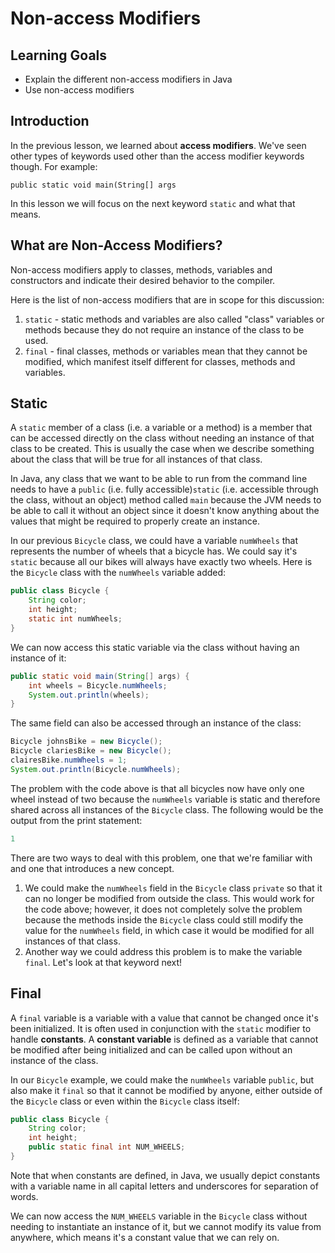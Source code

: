 # Non-access Modifiers

## Learning Goals

- Explain the different non-access modifiers in Java
- Use non-access modifiers

## Introduction

In the previous lesson, we learned about **access modifiers**. We've seen
other types of keywords used other than the access modifier keywords though.
For example:

`public static void main(String[] args`

In this lesson we will focus on the next keyword `static` and what that means.

## What are Non-Access Modifiers?

Non-access modifiers apply to classes, methods, variables and constructors and
indicate their desired behavior to the compiler.

Here is the list of non-access modifiers that are in scope for this discussion:

1. `static` - static methods and variables are also called "class" variables or
   methods because they do not require an instance of the class to be used.
2. `final` - final classes, methods or variables mean that they cannot be
   modified, which manifest itself different for classes, methods and variables.

## Static

A `static` member of a class (i.e. a variable or a method) is a member that can be
accessed directly on the class without needing an instance of that class to be created.
This is usually the case when we describe something about the class that will
be true for all instances of that class.

In Java, any class that we want to be able to run from the command line needs to have a
`public` (i.e. fully accessible)`static` (i.e. accessible through the class, without an object)
method called `main` because the JVM needs to be able to call it without an object since it
doesn't know anything about the values that might be required to properly create an instance.

In our previous `Bicycle` class, we could have a variable `numWheels` that represents the
number of wheels that a bicycle has. We could say it's `static` because all our bikes will
always have exactly two wheels. Here is the `Bicycle` class with the `numWheels`
variable added:

```java
public class Bicycle {
    String color; 
    int height;
    static int numWheels; 
} 
```

We can now access this static variable via the class without having an instance of it:

```java
public static void main(String[] args) {
    int wheels = Bicycle.numWheels;
    System.out.println(wheels);
}
```

The same field can also be accessed through an instance of the class:

```java
Bicycle johnsBike = new Bicycle();
Bicycle clariesBike = new Bicycle();
clairesBike.numWheels = 1;
System.out.println(Bicycle.numWheels);
```

The problem with the code above is that all bicycles now have only one wheel instead of
two because the `numWheels` variable is static and therefore shared across all instances
of the `Bicycle` class. The following would be the output from the print statement:

```java
1
```

There are two ways to deal with this problem, one that we're familiar with and
one that introduces a new concept.

1. We could make the `numWheels` field in the `Bicycle` class `private` so that it
   can no longer be modified from outside the class. This would work for the code above;
   however, it does not completely solve the problem because the methods inside the
   `Bicycle` class could still modify the value for the `numWheels` field, in which case
   it would be modified for all instances of that class.
2. Another way we could address this problem is to make the variable `final`. Let's
   look at that keyword next!

## Final

A `final` variable is a variable with a value that cannot be changed once it's
been initialized. It is often used in conjunction with the `static` modifier to
handle **constants**. A **constant variable** is defined as a variable that
cannot be modified after being initialized and can be called upon without an
instance of the class.

In our `Bicycle` example, we could make the `numWheels` variable `public`, but
also make it `final` so that it cannot be modified by anyone, either outside of
the `Bicycle` class or even within the `Bicycle` class itself:

```java 
public class Bicycle {
    String color; 
    int height;
    public static final int NUM_WHEELS; 
} 
```

Note that when constants are defined, in Java, we usually depict constants with a
variable name in all capital letters and underscores for separation of words.

We can now access the `NUM_WHEELS` variable in the `Bicycle` class without needing
to instantiate an instance of it, but we cannot modify its value from anywhere,
which means it's a constant value that we can rely on.

